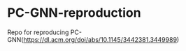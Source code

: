 # PC-GNN-reproduction

Repo for reproducing PC-GNN(https://dl.acm.org/doi/abs/10.1145/3442381.3449989)
